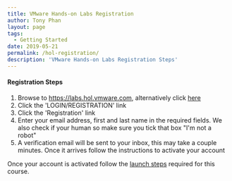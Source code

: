 ```yaml
---
title: VMware Hands-on Labs Registration
author: Tony Phan
layout: page
tags:
  - Getting Started
date: 2019-05-21
permalink: /hol-registration/
description: 'VMware Hands-on Labs Registration Steps'
---
```

#### Registration Steps

1.  Browse to https://labs.hol.vmware.com, alternatively click [here](https://labs.hol.vmware.com)
2.  Click the 'LOGIN/REGISTRATION' link
3.  Click the 'Registration' link
4.  Enter your email address, first and last name in the required fields. We also check if your human so make sure you tick that box "I'm not a robot"
5.  A verification email will be sent to your inbox, this may take a couple minutes. Once it arrives follow the instructions to activate your account

Once your account is activated follow the [launch steps](https://cas-socialabs.vmwapj.com/hol-launch/) required for this course.
